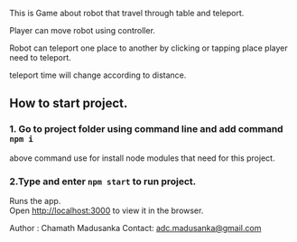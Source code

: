 This is Game about robot that travel through table and teleport.

Player can move robot using controller.

Robot can teleport one place to another by clicking or tapping place player need to teleport.

teleport time will change according to distance.

## How to start project.

### 1. Go to project folder using command line and add command `npm i`
above command use for install node modules that need for this project.

### 2.Type and enter `npm start` to run project.

Runs the app.<br>
Open [http://localhost:3000](http://localhost:3000) to view it in the browser.

Author : Chamath Madusanka
Contact: adc.madusanka@gmail.com
